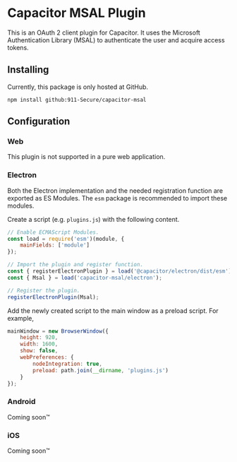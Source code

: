 # Capacitor MSAL Plugin

This is an OAuth 2 client plugin for Capacitor. It uses the Microsoft Authentication Library (MSAL) to authenticate the user and acquire access tokens.

## Installing

Currently, this package is only hosted at GitHub.

```
npm install github:911-Secure/capacitor-msal
```

## Configuration

### Web

This plugin is not supported in a pure web application.

### Electron

Both the Electron implementation and the needed registration function are exported as ES Modules. The `esm` package is recommended to import these modules.

Create a script (e.g. `plugins.js`) with the following content.
```js
// Enable ECMAScript Modules.
const load = require('esm')(module, {
	mainFields: ['module']
});

// Import the plugin and register function.
const { registerElectronPlugin } = load('@capacitor/electron/dist/esm');
const { Msal } = load('capacitor-msal/electron');

// Register the plugin.
registerElectronPlugin(Msal);
```

Add the newly created script to the main window as a preload script. For example,
```js
mainWindow = new BrowserWindow({
	height: 920,
	width: 1600,
	show: false,
	webPreferences: {
		nodeIntegration: true,
		preload: path.join(__dirname, 'plugins.js')
	}
});
```

### Android

Coming soon&trade;

### iOS

Coming soon&trade;

